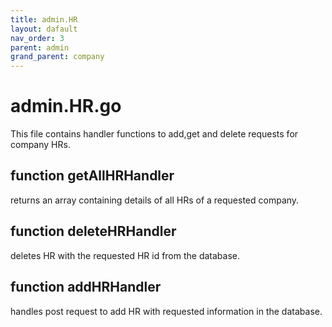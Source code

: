 ```yaml
---
title: admin.HR
layout: dafault
nav_order: 3
parent: admin
grand_parent: company
---
```

# admin.HR.go

This file contains handler functions to add,get and delete requests for company HRs.

## function getAllHRHandler
returns an array containing details of all HRs of a requested company.

## function deleteHRHandler
deletes HR with the requested HR id from the database.

## function addHRHandler
handles post request to add HR with requested information in the database.
